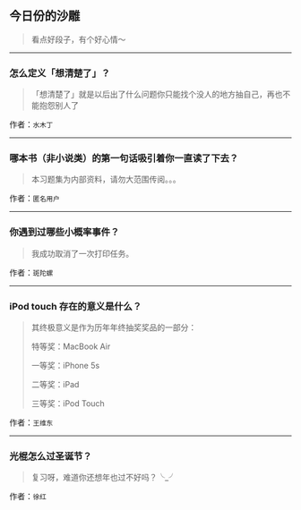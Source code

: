## 今日份的沙雕

> 看点好段子，有个好心情～


 
---

### 怎么定义「想清楚了」？

> 「想清楚了」就是以后出了什么问题你只能找个没人的地方抽自己，再也不能抱怨别人了


作者：`水木丁`

---

### 哪本书（非小说类）的第一句话吸引着你一直读了下去？

> 本习题集为内部资料，请勿大范围传阅。。。


作者：`匿名用户`

---

### 你遇到过哪些小概率事件？

> 我成功取消了一次打印任务。


作者：`斑陀螺`

---

### iPod touch 存在的意义是什么？

> 其终极意义是作为历年年终抽奖奖品的一部分：
> 
> 特等奖：MacBook Air
> 
> 一等奖：iPhone 5s
> 
> 二等奖：iPad
> 
> 三等奖：iPod Touch


作者：`王维东`

---

### 光棍怎么过圣诞节？

> 复习呀，难道你还想年也过不好吗？╰_╯


作者：`徐红`